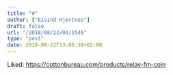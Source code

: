 ```yaml
---
title: "#"
author: ["Eivind Hjertnes"]
draft: false
url: "/2018/08/22/04/1545"
type: "post"
date: 2018-08-22T13:05:38+02:00
---
```


Liked: <https://cottonbureau.com/products/relay-fm-coin>
